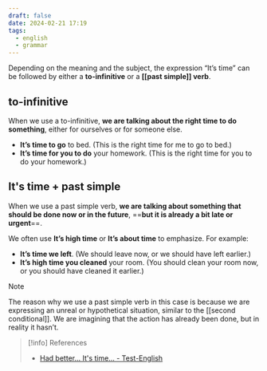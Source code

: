 ```yaml
---
draft: false
date: 2024-02-21 17:19
tags:
  - english
  - grammar
---
```


Depending on the meaning and the subject, the expression “It’s time” can be followed by either a **to-infinitive** or a **[[past simple]] verb**.
## to-infinitive
When we use a to-infinitive, **we are talking about the right time to do something**, either for ourselves or for someone else.
- **It’s time to go** to bed. (This is the right time for me to go to bed.)
- **It’s time for you to do** your homework. (This is the right time for you to do your homework.)
## It's time + past simple
When we use a past simple verb, **we are talking about something that should be done now or in the future**, ==**but it is already a bit late or urgent**==. 

We often use **It’s high time** or **It’s about time** to emphasize. For example:
- **It’s time we left**. (We should leave now, or we should have left earlier.)
- **It’s high time you cleaned** your room. (You should clean your room now, or you should have cleaned it earlier.)

> [!note] 
> The reason why we use a past simple verb in this case is because we are expressing an unreal or hypothetical situation, similar to the [[second conditional]]. We are imagining that the action has already been done, but in reality it hasn’t.


> [!info] References
> - [Had better... It's time... - Test-English](https://test-english.com/grammar-points/b1/had-better-its-time/)
